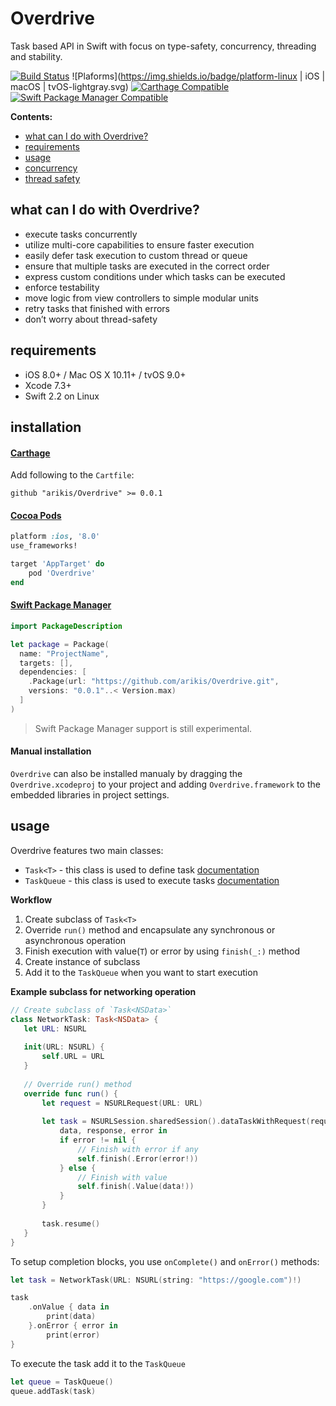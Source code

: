 # Overdrive
Task based API in Swift with focus on type-safety, concurrency, threading and stability.

[![Build Status](https://travis-ci.org/arikis/Overdrive.svg?branch=master)](https://travis-ci.org/arikis/Overdrive)
![Plaforms](https://img.shields.io/badge/platform-linux | iOS | macOS | tvOS-lightgray.svg)
[![Carthage Compatible](https://img.shields.io/badge/Carthage-compatible-4BC51D.svg?style=flat)](https://github.com/Carthage/Carthage)
[![Swift Package Manager Compatible](https://img.shields.io/badge/Swift%20Package%20Manager-Compatible-brightgreen.svg)](https://github.com/apple/swift-package-manager)

**Contents:**

* [what can I do with Overdrive?](#what-can-i-do-with-overdrive)
* [requirements](#requirements)
* [usage](#usage)
* [concurrency](#concurrency)
* [thread safety](#thread-safety)

## what can I do with Overdrive?

* execute tasks concurrently 
* utilize multi-core capabilities to ensure faster execution
* easily defer task execution to custom thread or queue
* ensure that multiple tasks are executed in the correct order
* express custom conditions under which tasks can be executed
* enforce testability
* move logic from view controllers to simple modular units
* retry tasks that finished with errors
* don’t worry about thread-safety

## requirements

- iOS 8.0+ / Mac OS X 10.11+ / tvOS 9.0+ 
- Xcode 7.3+
- Swift 2.2 on Linux

## installation

#### [Carthage](https://github.com/Carthage/Carthage)
Add following to the `Cartfile`:

```shell
github "arikis/Overdrive" >= 0.0.1
```

#### [Cocoa Pods](https://github.com/CocoaPods/CocoaPods)

```ruby
platform :ios, '8.0'
use_frameworks!

target 'AppTarget' do
    pod 'Overdrive'
end
```

#### [Swift Package Manager](https://github.com/apple/swift-package-manager)

```swift
import PackageDescription

let package = Package(
  name: "ProjectName",
  targets: [],
  dependencies: [
    .Package(url: "https://github.com/arikis/Overdrive.git", 
    versions: "0.0.1"..< Version.max)
  ]
)
```

> Swift Package Manager support is still experimental.

#### Manual installation
`Overdrive` can also be installed manualy by dragging the `Overdrive.xcodeproj` to your project and adding `Overdrive.framework` to the embedded libraries in project settings.

## usage

Overdrive features two main classes:

- `Task<T>` - this class is used to define task [documentation](https://arikis.github.io/Overdrive/latest/Classes/Task.html)
- `TaskQueue` - this class is used to execute tasks [documentation](https://arikis.github.io/Overdrive/latest/Classes/TaskQueue.html)

**Workflow**

1. Create subclass of `Task<T>`
2. Override `run()` method and encapsulate any synchronous or asynchronous operation
3. Finish execution with value(`T`) or error by using `finish(_:)` method
4. Create instance of subclass
5. Add it to the `TaskQueue` when you want to start execution

 **Example subclass for networking operation**

 ```swift
 // Create subclass of `Task<NSData>`
 class NetworkTask: Task<NSData> {
    let URL: NSURL
    
    init(URL: NSURL) {
        self.URL = URL
    }
    
    // Override run() method
    override func run() {
        let request = NSURLRequest(URL: URL)
        
        let task = NSURLSession.sharedSession().dataTaskWithRequest(request) {
            data, response, error in
            if error != nil {
            	// Finish with error if any
                self.finish(.Error(error!))
            } else {
            	// Finish with value
                self.finish(.Value(data!))
            }
        }
        
        task.resume()
    }
}
```

To setup completion blocks, you use `onComplete()` and `onError()` methods:

```swift
let task = NetworkTask(URL: NSURL(string: "https://google.com")!)

task
    .onValue { data in
    	print(data)
    }.onError { error in
        print(error)
}
```

To execute the task add it to the `TaskQueue`

```swift
let queue = TaskQueue()
queue.addTask(task)
```
